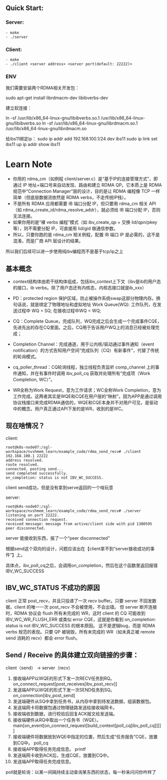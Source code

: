 ## Quick Start: ##

### Server: ###
    - make  
    - ./server  

### Client: ###
    - make
    - ./client <server address> <server port(default: 22222)>

### ENV

我们需要安装两个RDMA相关开发包：

sudo apt-get install librdmacm-dev libibverbs-dev

建立软连接：

ln -sf /usr/lib/x86_64-linux-gnu/libibverbs.so.1 /usr/lib/x86_64-linux-gnu/libibverbs.so
ln -sf /usr/lib/x86_64-linux-gnu/librdmacm.so.1 /usr/lib/x86_64-linux-gnu/librdmacm.so

给ibs11绑定ip：
sudo ip addr add 192.168.100.1/24 dev ibs11
sudo ip link set ibs11 up
ip addr show ibs11

# Learn Note

- 你用的 rdma_cm（如例程 client/server.c）是“基于IP的连接管理方式”，即通过 IP 地址+端口号来自动发现、路由和建立 RDMA QP。它本质上是 RDMA 规范中“Connection Manager”层的设计，目的是让 RDMA 编程像 TCP 一样简单（但底层数据流依然是 RDMA verbs，不走传统IP栈）。
- 不是所有 RDMA 应用都需要 IB 端口分配 IP，但只要用 rdma_cm 相关 API（如 rdma_create_id/rdma_resolve_addr），就必须给 IB 端口分配 IP，否则无法连接。
- 如果你用的是“裸 verbs 编程”模式（如 ibv_create_qp + 交换 lid/qpn/pkey 等），则不需要分配 IP，可直接用 lid/gid 做通信参数。
- 所以，只要你跑的是 rdma_cm 相关例程，配置 IB 端口 IP 是必需的，这不是混淆，而是厂商 API 层设计的结果。

所以我们后续可以进一步使用纯ibv编程而不是基于tcp/ip之上

## 基本概念
- context结构体由若干结构体组成，包括ibv_context上下文（ibv是ib的用户态的接口，ib verbs。除了用户态还有内核态，内核态接口就是ib_xxx）
- PD：protected region 保护区域，防止被操作系统swap这部分物理内存。换句话说，就是绑定了物理地址和虚拟地址
Work Queue(WQ): 工作队列，在发送过程中 WQ =  SQ; 在接收过程中WQ = WQ;
- CQ：Complete Queue，完成队列，WQ完成之后会生成一个完成事件CQE，先进先出的存在CQ里面。之后，CQ用于告诉用户WQ上的消息已经被处理完成；
- Completion Channel：完成通道，用于让内核/驱动通过事件通知（event notification）的方式告知用户空间“完成队列（CQ）有新事件”，代替了传统的轮询模式。
- cq_poller_thread：CQ轮询线程，独立线程负责监听 comp_channel 上的事件通知，并在有事件时调用 ibv_poll_cq 获取并处理所有“完成项（Work Completion, WC）”。

- WR全称为Work Request，意为工作请求；WC全称Work Completion，意为工作完成。这两者其实是WQE和CQE在用户层的“映射”。因为APP是通过调用协议栈接口来完成RDMA通信的，WQE和CQE本身并不对用户可见，是驱动中的概念。用户真正通过API下发的是WR，收到的是WC。



## 现在啥情况？
client: 

```
root@k8s-node07:/sgl-workspace/nvshmem_learn/example_code/rdma_send_recv# ./client 192.168.100.1 22222
address resolved.
route resolved.
connected. posting send...
send completed successfully.
on_completion: status is not IBV_WC_SUCCESS.
```
client send成功，但是没有拿到serve返回的一个啥玩意

server:

```
root@k8s-node07:/sgl-workspace/nvshmem_learn/example_code/rdma_send_recv# ./server
listening on port 22222.
received connection request.
received message: message from active/client side with pid 1380595
peer disconnected.
```
server 能接收到东西，报了一个“peer disconnected”

根据send这个双向的设计，问题应该出在【client拿不到“server接收成功的事件”】上。

具体点，ibv_poll_cq之后，会调用on_completion，然后在这个函数里返回报错 IBV_WC_SUCCESS

## IBV_WC_STATUS 不成功的原因

client 正常 post_recv，并且只投递了一次 recv buffer。只要 server 不回发数据，client 的唯一一次 post_recv 不会被使用，不会出错。
但 server 断开连接时，RDMA 协议会 flush 所有未完成的 WR，这时 client 的 CQ 可能收到 IBV_WC_WR_FLUSH_ERR 或类似 error CQE，这就是你看到 on_completion: status is not IBV_WC_SUCCESS 的根本原因。
这不是逻辑bug，而是 RDMA verbs 规范的表现。只要 QP 被销毁，所有未完成的 WR（如未真正被 remote send 消耗的 recv）都会 error flush。


## Send / Receive 的具体建立双向链接的步骤：
client（send） -> server（recv）

1. 接收端APP以WQE的形式下发一次RECV任务到RQ。on_connect_request[post_receives[ibv_post_recv]]
2. 发送端APP以WQE的形式下发一次SEND任务到SQ。on_connection[ibv_post_send]
3. 发送端硬件从SQ中拿到任务书，从内存中拿到待发送数据，组装数据包。
4. 发送端网卡将数据包通过物理链路发送给接收端网卡。
5. 接收端收到数据，进行校验后回复ACK报文给发送端。
6. 接收端硬件从RQ中取出一个任务书（WQE）。main[on_event[on_connect_request[build_context[poll_cq[ibv_poll_cq]]]]]
7. 接收端硬件将数据放到WQE中指定的位置，然后生成“任务报告”CQE，放置到CQ中。 poll_cq
8. 接收端APP取得任务完成信息。 printf
9. 发送端网卡收到ACK后，生成CQE，放置到CQ中。
10. 发送端APP取得任务完成信息。

poll就是轮询：以某一间隔持续主动查询某东西的状态，每一秒来问问你咋样了